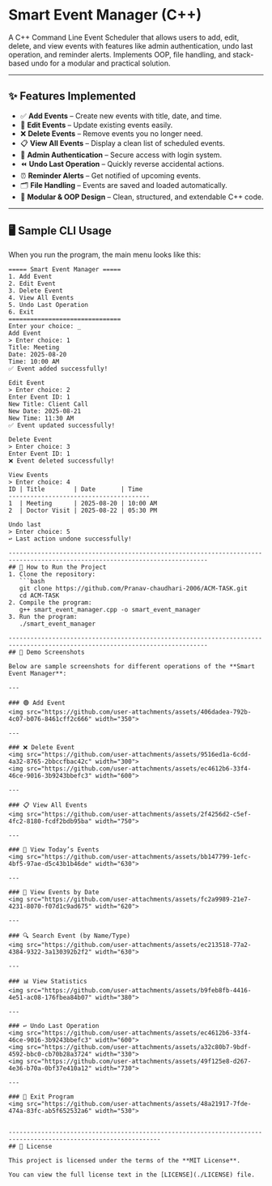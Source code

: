 # Smart Event Manager (C++)

A C++ Command Line Event Scheduler that allows users to add, edit, delete, and view events with features like admin authentication, undo last operation, and reminder alerts. Implements OOP, file handling, and stack-based undo for a modular and practical solution.

-----------------------------------------------------------------------------------------------------------------------------
## ✨ Features Implemented
- ✅ **Add Events** – Create new events with title, date, and time.  
- 📝 **Edit Events** – Update existing events easily.  
- ❌ **Delete Events** – Remove events you no longer need.  
- 📋 **View All Events** – Display a clean list of scheduled events.  
- 🔐 **Admin Authentication** – Secure access with login system.  
- ⏪ **Undo Last Operation** – Quickly reverse accidental actions.  
- ⏰ **Reminder Alerts** – Get notified of upcoming events.  
- 🗂️ **File Handling** – Events are saved and loaded automatically.  
- 🧩 **Modular & OOP Design** – Clean, structured, and extendable C++ code.  

-----------------------------------------------------------------------------------------------------------------------------
## 🖥️ Sample CLI Usage  
When you run the program, the main menu looks like this:  

```text
===== Smart Event Manager =====
1. Add Event
2. Edit Event
3. Delete Event
4. View All Events
5. Undo Last Operation
6. Exit
===============================
Enter your choice: _
Add Event
> Enter choice: 1  
Title: Meeting  
Date: 2025-08-20  
Time: 10:00 AM  
✅ Event added successfully!

Edit Event
> Enter choice: 2  
Enter Event ID: 1  
New Title: Client Call  
New Date: 2025-08-21  
New Time: 11:30 AM  
✅ Event updated successfully!

Delete Event
> Enter choice: 3  
Enter Event ID: 1  
❌ Event deleted successfully!

View Events
> Enter choice: 4  
ID | Title        | Date       | Time  
---------------------------------------  
1  | Meeting      | 2025-08-20 | 10:00 AM  
2  | Doctor Visit | 2025-08-22 | 05:30 PM  

Undo last
> Enter choice: 5  
↩️ Last action undone successfully!

-----------------------------------------------------------------------------------------------------------------------------
## 🚀 How to Run the Project
1. Clone the repository:
   ```bash
   git clone https://github.com/Pranav-chaudhari-2006/ACM-TASK.git
   cd ACM-TASK
2. Compile the program:
   g++ smart_event_manager.cpp -o smart_event_manager
3. Run the program:
   ./smart_event_manager

-----------------------------------------------------------------------------------------------------------------------------
## 📸 Demo Screenshots  

Below are sample screenshots for different operations of the **Smart Event Manager**:  

---
 
### 🟢 Add Event  
<img src="https://github.com/user-attachments/assets/406dadea-792b-4c07-b076-8461cff2c666" width="350">  

---

### ❌ Delete Event  
<img src="https://github.com/user-attachments/assets/9516ed1a-6cdd-4a32-8765-2bbccfbac42c" width="300">  
<img src="https://github.com/user-attachments/assets/ec4612b6-33f4-46ce-9016-3b9243bbefc3" width="600">  

---

### 📋 View All Events  
<img src="https://github.com/user-attachments/assets/2f4256d2-c5ef-4fc2-8180-fcdf2bdb95ba" width="750">  

---

### 📅 View Today’s Events  
<img src="https://github.com/user-attachments/assets/bb147799-1efc-4bf5-97ae-d5c43b1b46de" width="630">  

---

### 📆 View Events by Date  
<img src="https://github.com/user-attachments/assets/fc2a9989-21e7-4231-8070-f07d1c9ad675" width="620">  

---

### 🔍 Search Event (by Name/Type)  
<img src="https://github.com/user-attachments/assets/ec213518-77a2-4384-9322-3a130392b2f2" width="630">  

---

### 📊 View Statistics  
<img src="https://github.com/user-attachments/assets/b9feb8fb-4416-4e51-ac08-176fbea84b07" width="380">  

---

### ↩️ Undo Last Operation  
<img src="https://github.com/user-attachments/assets/ec4612b6-33f4-46ce-9016-3b9243bbefc3" width="600">  
<img src="https://github.com/user-attachments/assets/a32c80b7-9bdf-4592-bbc0-cb70b28a3724" width="330">  
<img src="https://github.com/user-attachments/assets/49f125e8-d267-4e36-b70a-0bf37e410a12" width="730">  

---

### 🚪 Exit Program  
<img src="https://github.com/user-attachments/assets/48a21917-7fde-474a-83fc-ab5f652532a6" width="530">  


----------------------------------------------------------------------------------------------------------------
## 📜 License  

This project is licensed under the terms of the **MIT License**.  

You can view the full license text in the [LICENSE](./LICENSE) file.  
